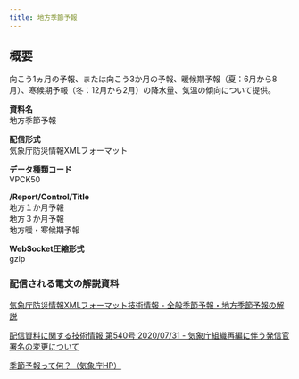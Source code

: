 ```yaml
---
title: 地方季節予報
---
```


## 概要
向こう1ヵ月の予報、または向こう3か月の予報、暖候期予報（夏：6月から8月）、寒候期予報（冬：12月から2月）の降水量、気温の傾向について提供。

**資料名** <br/>
地方季節予報
 
**配信形式** <br/>
気象庁防災情報XMLフォーマット

**データ種類コード** <br/>
VPCK50

**/Report/Control/Title** <br/>
地方１か月予報 <br/>
地方３か月予報 <br/>
地方暖・寒候期予報

**WebSocket圧縮形式** <br/>
gzip

### 配信される電文の解説資料
[気象庁防災情報XMLフォーマット技術情報 - 全般季節予報・地方季節予報の解説](https://dmdata.jp/docs/jma/manual/0321-0322.pdf) 


[配信資料に関する技術情報 第540号 2020/07/31 - 気象庁組織再編に伴う発信官署名の変更について](https://dmdata.jp/docs/jma/technical/540.pdf)


[季節予報って何？（気象庁HP）](https://www.jma.go.jp/jma/kishou/know/kisetsu_riyou/index.html)
